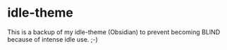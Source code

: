 # idle-theme
This is a backup of my idle-theme (Obsidian) to prevent becoming BLIND because of intense idle use. ;-)
